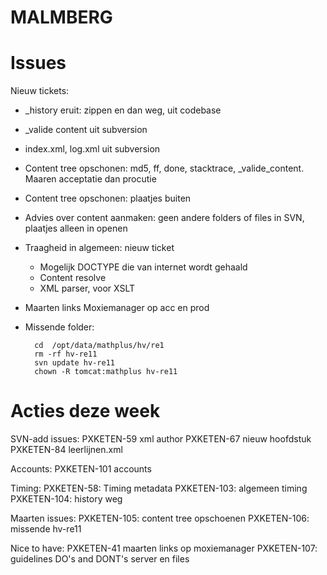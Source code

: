 MALMBERG
========


# Issues

Nieuw tickets: 

* \_history eruit: zippen en dan weg, uit codebase

* \_valide content uit subversion

* index.xml, log.xml uit subversion

* Content tree opschonen: md5, ff, done, stacktrace, \_valide_content. Maaren acceptatie dan procutie

* Content tree opschonen: plaatjes buiten

* Advies over content aanmaken: geen andere folders of files in SVN, plaatjes alleen in 
  openen

* Traagheid in algemeen: nieuw ticket
    - Mogelijk DOCTYPE die van internet wordt gehaald    
    - Content resolve     
    - XML parser, voor XSLT

* Maarten links Moxiemanager op acc en prod

* Missende folder:

        cd  /opt/data/mathplus/hv/re1
        rm -rf hv-re11
        svn update hv-re11
        chown -R tomcat:mathplus hv-re11

# Acties deze week

SVN-add issues:
 PXKETEN-59 xml author
 PXKETEN-67 nieuw hoofdstuk
 PXKETEN-84 leerlijnen.xml

Accounts:
 PXKETEN-101 accounts

Timing:
 PXKETEN-58: Timing metadata
 PXKETEN-103: algemeen timing
 PXKETEN-104: history weg

Maarten issues:
 PXKETEN-105: content tree opschoenen
 PXKETEN-106: missende hv-re11

Nice to have:
PXKETEN-41 maarten links op moxiemanager
PXKETEN-107: guidelines DO's and DONT's server en files